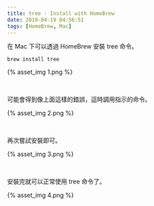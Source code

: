 ```yaml
---
title: tree - Install with HomeBrew
date: 2019-04-19 04:56:51
tags: [HomeBrew, Mac]
---
```


在 Mac 下可以透過 HomeBrew 安裝 tree 命令。

<!-- More -->

    brew install tree

{% asset_img 1.png %}

<br/>


可能會得到像上面這樣的錯誤，這時調用指示的命令。  


{% asset_img 2.png %}

<br/>


再次嘗試安裝即可。  

{% asset_img 3.png %}

<br/>


安裝完就可以正常使用 tree 命令了。  

{% asset_img 4.png %}
